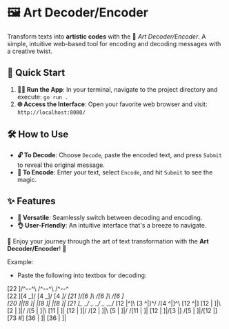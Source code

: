 # 🖼️ Art Decoder/Encoder
Transform texts into **artistic codes** with the 🌟 *Art Decoder/Encoder*. A simple, intuitive web-based tool for encoding and decoding messages with a creative twist.


## 🚀 Quick Start
1. **🏃‍♂️ Run the App**: In your terminal, navigate to the project directory and execute: `go run .`
2. **🌐 Access the Interface**: Open your favorite web browser and visit: `http://localhost:8080/`


## 🛠 How to Use
- **🔓 To Decode**: Choose `Decode`, paste the encoded text, and press `Submit` to reveal the original message.
- **🔏 To Encode**: Enter your text, select `Encode`, and hit `Submit` to see the magic.


## ✨ Features
- **🔄 Versatile**: Seamlessly switch between decoding and encoding.
- **👌 User-Friendly**: An intuitive interface that's a breeze to navigate.

🎉 Enjoy your journey through the art of text transformation with the **Art Decoder/Encoder**! 🎨

Example: 

- Paste the following into textbox for decoding:

[22  ]/^--^\     /^--^\     /^--^\
[22  ]\[4 _]/     \[4 _]/     \[4 _]/
[21  ]/[6  ]\   /[6  ]\   /[6  ]\
[20  ]|[8  ]| |[8  ]| |[8  ]|
[21  ]\__  __/   \__  __/   \__  __/
[12 |^]\ \[3 ^|]^/ /[4 ^|]^\ \[12 ^|]
[12 | ]|\ \[2 | ]|/ /[5 | ]|\ \[11 | ]|
[12 | ]|/ /[2 | ]|\ \[5 | ]|/ /[11 | ]|
[12 | ]|\/[3  |] \/[5 | ]|\/[12  |]
[73 #]
[36 | ]|
[36 | ]|
